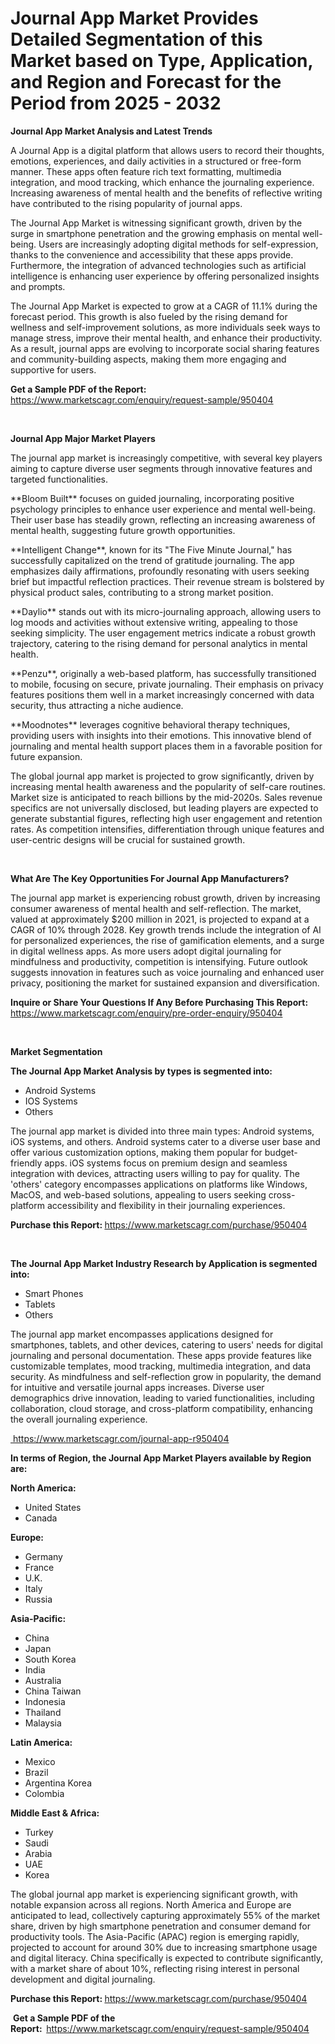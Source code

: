 <p><h1>Journal App Market Provides Detailed Segmentation of this Market based on Type, Application, and Region and Forecast for the Period from 2025 - 2032</h1></p><p><strong>Journal App Market Analysis and Latest Trends</strong></p>
<p><p>A Journal App is a digital platform that allows users to record their thoughts, emotions, experiences, and daily activities in a structured or free-form manner. These apps often feature rich text formatting, multimedia integration, and mood tracking, which enhance the journaling experience. Increasing awareness of mental health and the benefits of reflective writing have contributed to the rising popularity of journal apps.</p><p>The Journal App Market is witnessing significant growth, driven by the surge in smartphone penetration and the growing emphasis on mental well-being. Users are increasingly adopting digital methods for self-expression, thanks to the convenience and accessibility that these apps provide. Furthermore, the integration of advanced technologies such as artificial intelligence is enhancing user experience by offering personalized insights and prompts.</p><p>The Journal App Market is expected to grow at a CAGR of 11.1% during the forecast period. This growth is also fueled by the rising demand for wellness and self-improvement solutions, as more individuals seek ways to manage stress, improve their mental health, and enhance their productivity. As a result, journal apps are evolving to incorporate social sharing features and community-building aspects, making them more engaging and supportive for users.</p></p>
<p><strong>Get a Sample PDF of the Report:&nbsp;</strong> <a href="https://www.marketscagr.com/enquiry/request-sample/950404?utm_campaign=2940&utm_medium=2&utm_source=Github&utm_content=ia&utm_term=16042025&utm_id=journal-app">https://www.marketscagr.com/enquiry/request-sample/950404</a></p>
<p>&nbsp;</p>
<p><strong>Journal App Major Market Players</strong></p>
<p><p>The journal app market is increasingly competitive, with several key players aiming to capture diverse user segments through innovative features and targeted functionalities. </p><p>**Bloom Built** focuses on guided journaling, incorporating positive psychology principles to enhance user experience and mental well-being. Their user base has steadily grown, reflecting an increasing awareness of mental health, suggesting future growth opportunities.</p><p>**Intelligent Change**, known for its "The Five Minute Journal," has successfully capitalized on the trend of gratitude journaling. The app emphasizes daily affirmations, profoundly resonating with users seeking brief but impactful reflection practices. Their revenue stream is bolstered by physical product sales, contributing to a strong market position.</p><p>**Daylio** stands out with its micro-journaling approach, allowing users to log moods and activities without extensive writing, appealing to those seeking simplicity. The user engagement metrics indicate a robust growth trajectory, catering to the rising demand for personal analytics in mental health.</p><p>**Penzu**, originally a web-based platform, has successfully transitioned to mobile, focusing on secure, private journaling. Their emphasis on privacy features positions them well in a market increasingly concerned with data security, thus attracting a niche audience.</p><p>**Moodnotes** leverages cognitive behavioral therapy techniques, providing users with insights into their emotions. This innovative blend of journaling and mental health support places them in a favorable position for future expansion.</p><p>The global journal app market is projected to grow significantly, driven by increasing mental health awareness and the popularity of self-care routines. Market size is anticipated to reach billions by the mid-2020s. Sales revenue specifics are not universally disclosed, but leading players are expected to generate substantial figures, reflecting high user engagement and retention rates. As competition intensifies, differentiation through unique features and user-centric designs will be crucial for sustained growth.</p></p>
<p>&nbsp;</p>
<p><strong>What Are The Key Opportunities For Journal App Manufacturers?</strong></p>
<p><p>The journal app market is experiencing robust growth, driven by increasing consumer awareness of mental health and self-reflection. The market, valued at approximately $200 million in 2021, is projected to expand at a CAGR of 10% through 2028. Key growth trends include the integration of AI for personalized experiences, the rise of gamification elements, and a surge in digital wellness apps. As more users adopt digital journaling for mindfulness and productivity, competition is intensifying. Future outlook suggests innovation in features such as voice journaling and enhanced user privacy, positioning the market for sustained expansion and diversification.</p></p>
<p><strong>Inquire or Share Your Questions If Any Before Purchasing This Report:</strong> <a href="https://www.marketscagr.com/enquiry/pre-order-enquiry/950404?utm_campaign=2940&utm_medium=2&utm_source=Github&utm_content=ia&utm_term=16042025&utm_id=journal-app">https://www.marketscagr.com/enquiry/pre-order-enquiry/950404</a></p>
<p>&nbsp;</p>
<p><strong>Market Segmentation</strong></p>
<p><strong>The Journal App Market Analysis by types is segmented into:</strong></p>
<p><ul><li>Android Systems</li><li>IOS Systems</li><li>Others</li></ul></p>
<p><p>The journal app market is divided into three main types: Android systems, iOS systems, and others. Android systems cater to a diverse user base and offer various customization options, making them popular for budget-friendly apps. iOS systems focus on premium design and seamless integration with devices, attracting users willing to pay for quality. The 'others' category encompasses applications on platforms like Windows, MacOS, and web-based solutions, appealing to users seeking cross-platform accessibility and flexibility in their journaling experiences.</p></p>
<p><strong>Purchase this Report:&nbsp;</strong><a href="https://www.marketscagr.com/purchase/950404?utm_campaign=2940&utm_medium=2&utm_source=Github&utm_content=ia&utm_term=16042025&utm_id=journal-app">https://www.marketscagr.com/purchase/950404</a></p>
<p>&nbsp;</p>
<p><strong>The Journal App Market Industry Research by Application is segmented into:</strong></p>
<p><ul><li>Smart Phones</li><li>Tablets</li><li>Others</li></ul></p>
<p><p>The journal app market encompasses applications designed for smartphones, tablets, and other devices, catering to users' needs for digital journaling and personal documentation. These apps provide features like customizable templates, mood tracking, multimedia integration, and data security. As mindfulness and self-reflection grow in popularity, the demand for intuitive and versatile journal apps increases. Diverse user demographics drive innovation, leading to varied functionalities, including collaboration, cloud storage, and cross-platform compatibility, enhancing the overall journaling experience.</p></p>
<p><a href="https://www.marketscagr.com/journal-app-r950404?utm_campaign=2940&utm_medium=2&utm_source=Github&utm_content=ia&utm_term=16042025&utm_id=journal-app">&nbsp;https://www.marketscagr.com/journal-app-r950404</a></p>
<p><strong>In terms of Region, the Journal App Market Players available by Region are:</strong></p>
<p>
    <p> <strong> North America: </strong>
        <ul>
            <li>United States</li>
            <li>Canada</li>
        </ul>
        </p> 
    <p> <strong> Europe: </strong>
        <ul>
            <li>Germany</li>
            <li>France</li>
            <li>U.K.</li>
            <li>Italy</li>
            <li>Russia</li>
        </ul>
        </p> 
    <p> <strong> Asia-Pacific: </strong>
        <ul>
            <li>China</li>
            <li>Japan</li>
            <li>South Korea</li>
            <li>India</li>
            <li>Australia</li>
            <li>China Taiwan</li>
            <li>Indonesia</li>
            <li>Thailand</li>
            <li>Malaysia</li>
        </ul>
        </p> 
    <p> <strong> Latin America: </strong>
        <ul>
            <li>Mexico</li>
            <li>Brazil</li>
            <li>Argentina Korea</li>
            <li>Colombia</li>
        </ul>
        </p> 
    <p> <strong> Middle East & Africa: </strong>
        <ul>
            <li>Turkey</li>
            <li>Saudi</li>
            <li>Arabia</li>
            <li>UAE</li>
            <li>Korea</li>
        </ul>
    </p>
    </p>
<p><p>The global journal app market is experiencing significant growth, with notable expansion across all regions. North America and Europe are anticipated to lead, collectively capturing approximately 55% of the market share, driven by high smartphone penetration and consumer demand for productivity tools. The Asia-Pacific (APAC) region is emerging rapidly, projected to account for around 30% due to increasing smartphone usage and digital literacy. China specifically is expected to contribute significantly, with a market share of about 10%, reflecting rising interest in personal development and digital journaling.</p></p>
<p><strong>Purchase this Report: </strong><a href="https://www.marketscagr.com/purchase/950404?utm_campaign=2940&utm_medium=2&utm_source=Github&utm_content=ia&utm_term=16042025&utm_id=journal-app">https://www.marketscagr.com/purchase/950404</a></p>
<p>&nbsp;<strong>Get a Sample PDF of the Report:&nbsp;&nbsp;</strong><a href="https://www.marketscagr.com/enquiry/request-sample/950404?utm_campaign=2940&utm_medium=2&utm_source=Github&utm_content=ia&utm_term=16042025&utm_id=journal-app">https://www.marketscagr.com/enquiry/request-sample/950404</a></p>
<p><strong></strong></p>
<p><p></p><p></p><p></p></p>